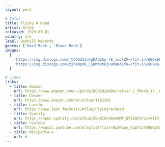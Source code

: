 ```yaml
---
layout: post

# Infos
title: Flying A Head
artist: Atlee
released: 1970-01-01
country: 🇺🇸
label: Dunhill Records
genres: ['Hard Rock', 'Blues Rock']
images:
  [
    'https://img.discogs.com/_VCD5ZXJuYgMAd2bp-78_luolZM=/fit-in/600x601/filters:strip_icc():format(jpeg):mode_rgb():quality(90)/discogs-images/R-1535668-1352369583-1230.jpeg.jpg',
    'https://img.discogs.com/zihXOpoK_CSQWtOVRjHumuKA5fA=/fit-in/600x614/filters:strip_icc():format(jpeg):mode_rgb():quality(90)/discogs-images/R-1212335-1583553668-4623.jpeg.jpg',
  ]

# Links
links:
  - title: Amazon
    url: https://www.amazon.com/-/pt/dp/B00CDZXH0A/ref=sr_1_fkmr0_1?__mk_pt_BR=%C3%85M%C3%85%C5%BD%C3%95%C3%91&dchild=1&keywords=flying+ahead+atlee&qid=1614481345&sr=8-1-fkmr0&tag=kvnol08-20
  - title: Deezer
    url: https://www.deezer.com/br/album/1151295
  - title: Lastfm
    url: https://www.last.fm/music/Atlee/Flying+A+Head
  - title: Spotify
    url: https://open.spotify.com/album/5Sx0IGhaRwm0MTjQPEIQTm?si=kT5YJwFNTy2RkejGsdYuCQ
  - title: YouTube
    url: https://music.youtube.com/playlist?list=OLAK5uy_k2pYtitRdERySSFFpN50INgngyiUF1gn8
  - title: Wikipedia-w
    url: #
---
```


